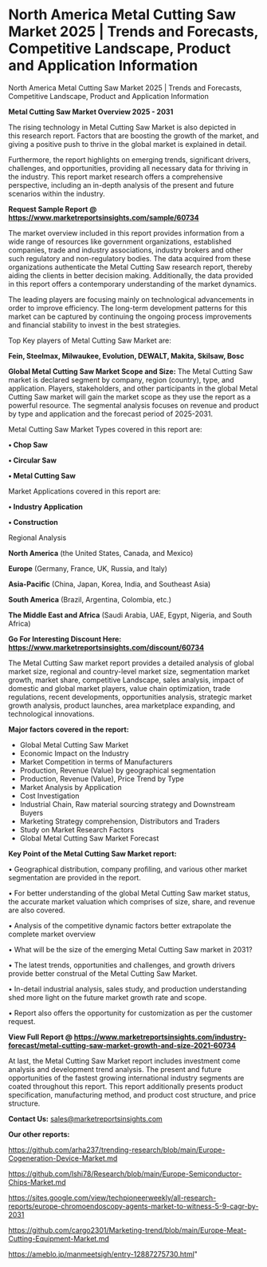 # North America Metal Cutting Saw Market 2025 | Trends and Forecasts, Competitive Landscape, Product and Application Information
North America Metal Cutting Saw Market 2025 | Trends and Forecasts, Competitive Landscape, Product and Application Information

<Strong> Metal Cutting Saw Market Overview 2025 - 2031</strong>

The rising technology in Metal Cutting Saw Market is also depicted in this research report. Factors that are boosting the growth of the market, and giving a positive push to thrive in the global market is explained in detail.

Furthermore, the report highlights on emerging trends, significant drivers, challenges, and opportunities, providing all necessary data for thriving in the industry. This report market research offers a comprehensive perspective, including an in-depth analysis of the present and future scenarios within the industry.

<strong>Request Sample Report @ <a href=https://www.marketreportsinsights.com/sample/60734>https://www.marketreportsinsights.com/sample/60734</a></strong>

The market overview included in this report provides information from a wide range of resources like government organizations, established companies, trade and industry associations, industry brokers and other such regulatory and non-regulatory bodies. The data acquired from these organizations authenticate the Metal Cutting Saw research report, thereby aiding the clients in better decision making. Additionally, the data provided in this report offers a contemporary understanding of the market dynamics.

The leading players are focusing mainly on technological advancements in order to improve efficiency. The long-term development patterns for this market can be captured by continuing the ongoing process improvements and financial stability to invest in the best strategies.

Top Key players of Metal Cutting Saw Market are:

<strong>Fein, Steelmax, Milwaukee, Evolution, DEWALT, Makita, Skilsaw, Bosc</strong>

<strong><b>Global Metal Cutting Saw Market Scope and Size:</b></strong>
The Metal Cutting Saw market is declared segment by company, region (country), type, and application. Players, stakeholders, and other participants in the global Metal Cutting Saw market will gain the market scope as they use the report as a powerful resource. The segmental analysis focuses on revenue and product by type and application and the forecast period of 2025-2031.

Metal Cutting Saw Market Types covered in this report are:

<strong>• Chop Saw

• Circular Saw

• Metal Cutting Saw</strong>

Market Applications covered in this report are:

<strong>• Industry Application

• Construction</strong> 

Regional Analysis

<strong>North America</strong> (the United States, Canada, and Mexico)

<strong>Europe</strong> (Germany, France, UK, Russia, and Italy)

<strong>Asia-Pacific</strong> (China, Japan, Korea, India, and Southeast Asia)

<strong>South America</strong> (Brazil, Argentina, Colombia, etc.)

<strong>The Middle East and Africa</strong> (Saudi Arabia, UAE, Egypt, Nigeria, and South Africa)

<strong>Go For Interesting Discount Here: <a href=https://www.marketreportsinsights.com/discount/60734>https://www.marketreportsinsights.com/discount/60734</a></strong>

The Metal Cutting Saw market report provides a detailed analysis of global market size, regional and country-level market size, segmentation market growth, market share, competitive Landscape, sales analysis, impact of domestic and global market players, value chain optimization, trade regulations, recent developments, opportunities analysis, strategic market growth analysis, product launches, area marketplace expanding, and technological innovations.

<strong><b>Major factors covered in the report:</b></strong>
<ul>
  <li>Global Metal Cutting Saw Market </li>
  <li>Economic Impact on the Industry</li>
  <li>Market Competition in terms of Manufacturers</li>
  <li>Production, Revenue (Value) by geographical segmentation</li>
  <li>Production, Revenue (Value), Price Trend by Type</li>
  <li>Market Analysis by Application</li>
  <li>Cost Investigation</li>
  <li>Industrial Chain, Raw material sourcing strategy and Downstream Buyers</li>
  <li>Marketing Strategy comprehension, Distributors and Traders</li>
  <li>Study on Market Research Factors</li>
  <li>Global Metal Cutting Saw Market Forecast</li>
</ul>

<strong><b>Key Point of the Metal Cutting Saw Market report:</b></strong>

• Geographical distribution, company profiling, and various other market segmentation are provided in the report.

• For better understanding of the global Metal Cutting Saw market status, the accurate market valuation which comprises of size, share, and revenue are also covered.

• Analysis of the competitive dynamic factors better extrapolate the complete market overview

• What will be the size of the emerging Metal Cutting Saw market in 2031?

• The latest trends, opportunities and challenges, and growth drivers provide better construal of the Metal Cutting Saw Market.

• In-detail industrial analysis, sales study, and production understanding shed more light on the future market growth rate and scope.

• Report also offers the opportunity for customization as per the customer request.

<strong><b>View Full Report @ <a href=https://www.marketreportsinsights.com/industry-forecast/metal-cutting-saw-market-growth-and-size-2021-60734>https://www.marketreportsinsights.com/industry-forecast/metal-cutting-saw-market-growth-and-size-2021-60734</a></b></strong>


At last, the Metal Cutting Saw Market report includes investment come analysis and development trend analysis. The present and future opportunities of the fastest growing international industry segments are coated throughout this report. This report additionally presents product specification, manufacturing method, and product cost structure, and price structure.

<strong>Contact Us:</strong>
sales@marketreportsinsights.com

<strong>Our other reports:</strong>

<a href=https://github.com/arha237/trending-research/blob/main/Europe-Cogeneration-Device-Market.md>https://github.com/arha237/trending-research/blob/main/Europe-Cogeneration-Device-Market.md</a>

<a href=https://github.com/Ishi78/Research/blob/main/Europe-Semiconductor-Chips-Market.md>https://github.com/Ishi78/Research/blob/main/Europe-Semiconductor-Chips-Market.md</a>

<a href=https://sites.google.com/view/techpioneerweekly/all-research-reports/europe-chromoendoscopy-agents-market-to-witness-5-9-cagr-by-2031>https://sites.google.com/view/techpioneerweekly/all-research-reports/europe-chromoendoscopy-agents-market-to-witness-5-9-cagr-by-2031</a>

<a href=https://github.com/cargo2301/Marketing-trend/blob/main/Europe-Meat-Cutting-Equipment-Market.md>https://github.com/cargo2301/Marketing-trend/blob/main/Europe-Meat-Cutting-Equipment-Market.md</a>

<a href=https://ameblo.jp/manmeetsigh/entry-12887275730.html>https://ameblo.jp/manmeetsigh/entry-12887275730.html</a>"
